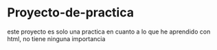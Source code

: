 # Proyecto-de-practica
este proyecto es solo una practica en cuanto a lo que he aprendido con html, no tiene ninguna importancia 
